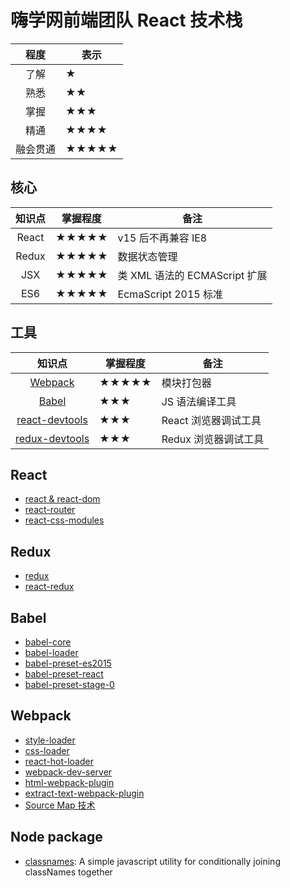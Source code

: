 嗨学网前端团队 React 技术栈
===

|程度|表示|
|:----:|----|
|了解|★|
|熟悉|★★|
|掌握|★★★|
|精通|★★★★|
|融会贯通|★★★★★|

## 核心

|知识点|掌握程度|备注
|:----:|----|----|
|React|★★★★★|v15 后不再兼容 IE8|
|Redux|★★★★★|数据状态管理|
|JSX|★★★★★|类 XML 语法的 ECMAScript 扩展|
|ES6|★★★★★|EcmaScript 2015 标准|

## 工具

|知识点|掌握程度|备注|
|:----:|----|----|
|[Webpack](https://webpack.js.org/)|★★★★★|模块打包器|
|[Babel](http://babeljs.cn/)|★★★|JS 语法编译工具|
|[react-devtools](https://facebook.github.io/react/blog/2015/09/02/new-react-developer-tools.html)|★★★|React 浏览器调试工具|
|[redux-devtools](https://github.com/gaearon/redux-devtools)|★★★|Redux 浏览器调试工具|

## React

* [react & react-dom](https://github.com/facebook/react)
* [react-router](https://github.com/ReactTraining/react-router)
* [react-css-modules](https://github.com/gajus/react-css-modules)

## Redux 

* [redux](https://github.com/reactjs/redux)
* [react-redux](https://github.com/reactjs/react-redux)

## Babel

* [babel-core](https://github.com/babel/babel/tree/master/packages/babel-core)
* [babel-loader](https://github.com/babel/babel-loader)
* [babel-preset-es2015](http://babeljs.cn/docs/plugins/preset-es2015/)
* [babel-preset-react](http://babeljs.cn/docs/plugins/preset-react/)
* [babel-preset-stage-0](http://babeljs.cn/docs/plugins/preset-stage-0/)

## Webpack

* [style-loader](https://github.com/webpack-contrib/style-loader)
* [css-loader](https://github.com/webpack-contrib/css-loader)
* [react-hot-loader](https://github.com/gaearon/react-hot-loader)
* [webpack-dev-server](https://github.com/webpack/webpack-dev-server)
* [html-webpack-plugin](https://github.com/jantimon/html-webpack-plugin)
* [extract-text-webpack-plugin](https://github.com/webpack-contrib/extract-text-webpack-plugin)
* [Source Map 技术](https://webpack.js.org/configuration/devtool/)

## Node package

* [classnames](https://www.npmjs.com/package/classnames): A simple javascript utility for conditionally joining classNames together
